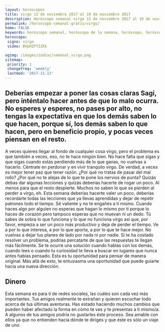 ```yaml
---
layout: horoscopos
title: virgo 13 de noviembre 2017 al 19 de noviembre 2017 
description: Horóscopo semanal virgo 13 de noviembre 2017 al 19 de noviembre 2017. Deberías empezar a poner las cosas claras Sagi, pero inténtalo hacer antes de que lo malo ocurra. No esperes y esperes, no pases por alto, no tengas la expectativa en que los demás saben lo que hacen, porque sí, los demás saben lo que hacen, pero en beneficio propio, y pocas veces piensan en el resto.
permalink: /horoscopo-semanal-gratis/virgo/
home: FALSE
keywords: horóscopo semanal, horóscopo de la semana, horóscopo, horóscopo gratis,horóscopos, horóscopo esperanza gracia, horoscopos virgo la semana, horóscopos gratis, Tarot, Astrologia, Zodíaco, virgo, horoscopo gratis, semanal
horoscopo:
 signo: virgo
 video: BVpHZFYIZKk

ogimg: /images/zodiac/semanal_virgo.png
sitemap:
 priority: 1
 changefreq: 'weekly'
 lastmod: '2017-11-13'
---
```




## Deberías empezar a poner las cosas claras Sagi, pero inténtalo hacer antes de que lo malo ocurra. No esperes y esperes, no pases por alto, no tengas la expectativa en que los demás saben lo que hacen, porque sí, los demás saben lo que hacen, pero en beneficio propio, y pocas veces piensan en el resto.

A veces quieres llegar al fondo de cualquier cosa virgo, pero el problema es que también a veces, eso, no te hace ningún bien. No hace falta que sigas y que sigas cuando estás perdiendo más de lo que ganas, no vuelvas a hacerlo. Céntrate en perdonar y en vivir tranquilo virgo. De verdad, a veces es mejor tener paz que tener razón. ¿Por qué no tratas de pasar del mal rollo? ¿Por qué no te alejas de lo que te pone los nervios de punta? Quizás debas dar algunas lecciones y quizás deberías hacerte de rogar un poco. Al menos para que el resto despierte. Muchos no saben lo que se pierden al perder a virgo, eh. Esta semana deberías hacerte valer un poco, deberías recordarte todas las lecciones que ya llevas aprendidas y dejar de repetir patrones todo el tiempo. Sé valiente y no te engañes a ti mismo. Cuando haces algo por alguien no esperas que hagan lo mismo por ti porque lo haces de corazón pero tampoco esperas que no muevan ni un dedo. Tú sabes de sobra lo que funciona y lo que no funciona virgo así que, por favor, empieza a ser un poco más productivo y deja de perder el tiempo. Ve a por lo que interesa, a por lo que aporta, a por lo que te hace mejor. No vuelvas a dejar tus planes de lado por nada ni por nadie.
Si te ha costado resolver un problema, podrías percatarte de que las respuestas te llegan más fácilmente. Se te ocurre una solución cuando hablas con los demás, cuando lees o cuando tu curiosidad te lleva a buscar en lugares que nunca antes habías pensado. Esta es tu oportunidad para pensar de manera original. Más allá de esto, te entusiasma una oportunidad que puede guiarte hacia una nueva dirección. 

## Dinero

Esta semana es para ti de redes sociales, las cuáles son cada vez más importantes. Tus amigos realmente te extrañan y quieren escuchar todo acerca de tus últimas aventuras. Has estado haciendo muchos cambios que pueden haber afectado la forma en cómo te ves y te presentas a ti mismo/a. A algunos de tus amigos podría no gustarles éste proceso. Sea amable con ellos ya que no entienden hacia dónde te diriges y que éste es sólo un viaje de uno.